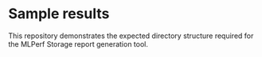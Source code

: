 # Sample results

This repository demonstrates the expected directory structure required for the MLPerf Storage report generation tool. 

